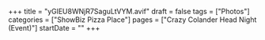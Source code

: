 +++
title = "yGlEU8WNjR7SaguLtVYM.avif"
draft = false
tags = ["Photos"]
categories = ["ShowBiz Pizza Place"]
pages = ["Crazy Colander Head Night (Event)"]
startDate = ""
+++
